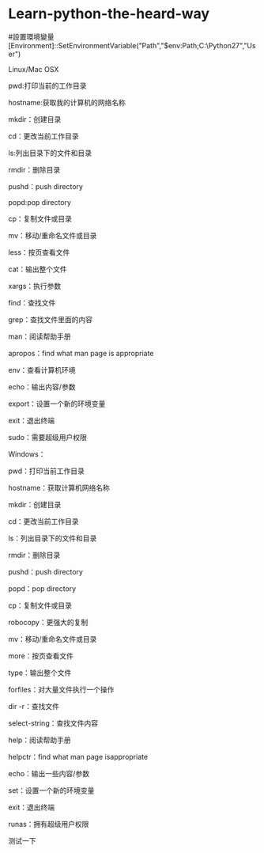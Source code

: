 # Learn-python-the-heard-way

#設置環境變量
[Environment]::SetEnvironmentVariable("Path","$env:Path;C:\Python27","User")

Linux/Mac OSX

pwd:打印当前的工作目录

hostname:获取我的计算机的网络名称

mkdir：创建目录

cd：更改当前工作目录

ls:列出目录下的文件和目录

rmdir：删除目录

pushd：push directory

popd:pop directory

cp：复制文件或目录

mv：移动/重命名文件或目录

less：按页查看文件

cat：输出整个文件

xargs：执行参数

find：查找文件

grep：查找文件里面的内容

man：阅读帮助手册

apropos：find what man page is appropriate

env：查看计算机环境

echo：输出内容/参数

export：设置一个新的环境变量

exit：退出终端

sudo：需要超级用户权限


Windows：

pwd：打印当前工作目录

hostname：获取计算机网络名称

mkdir：创建目录

cd：更改当前工作目录

ls：列出目录下的文件和目录

rmdir：删除目录

pushd：push directory

popd：pop directory

cp：复制文件或目录

robocopy：更强大的复制

mv：移动/重命名文件或目录

more：按页查看文件

type：输出整个文件

forfiles：对大量文件执行一个操作

dir -r：查找文件

select-string：查找文件内容

help：阅读帮助手册

helpctr：find what man page isappropriate

echo：输出一些内容/参数

set：设置一个新的环境变量

exit：退出终端

runas：拥有超级用户权限

测试一下
